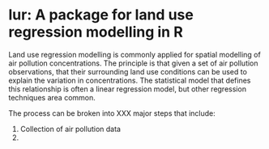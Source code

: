 # lur: A package for land use regression modelling in R

Land use regression modelling is commonly applied for spatial modelling of air 
pollution concentrations. The principle is that given a set of air pollution 
observations, that their surrounding land use conditions can be used to explain
the variation in concentrations. The statistical model that defines this 
relationship is often a linear regression model, but other regression techniques
area common. 

The process can be broken into XXX major steps that include:

1. Collection of air pollution data
2. 
